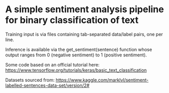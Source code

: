 # A simple sentiment analysis pipeline for binary classification of text

Training input is via files containing tab-separated data/label pairs, one per line.

Inference is available via the get_sentiment(sentence) function whose output ranges from 0 (negative sentiment) to 1 (positive sentiment).

Some code based on an official tutorial here: https://www.tensorflow.org/tutorials/keras/basic_text_classification

Datasets sourced from: https://www.kaggle.com/marklvl/sentiment-labelled-sentences-data-set/version/2#
